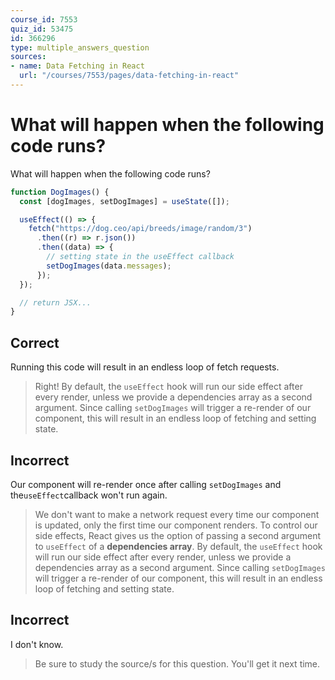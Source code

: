```yaml
---
course_id: 7553
quiz_id: 53475
id: 366296
type: multiple_answers_question
sources:
- name: Data Fetching in React
  url: "/courses/7553/pages/data-fetching-in-react"
---
```


# What will happen when the following code runs?

What will happen when the following code runs?

```jsx
function DogImages() {
  const [dogImages, setDogImages] = useState([]);

  useEffect(() => {
    fetch("https://dog.ceo/api/breeds/image/random/3")
      .then((r) => r.json())
      .then((data) => {
        // setting state in the useEffect callback
        setDogImages(data.messages);
      });
  });

  // return JSX...
}
```

## Correct

Running this code will result in an endless loop of fetch requests.

> Right! By default, the `useEffect` hook will run our side effect after every
> render, unless we provide a dependencies array as a second argument. Since
> calling `setDogImages` will trigger a re-render of our component, this will
> result in an endless loop of fetching and setting state.

## Incorrect

Our component will re-render once after calling `setDogImages` and
the`useEffect`callback won't run again.

> We don't want to make a network request every time our component is updated,
> only the first time our component renders. To control our side effects, React
> gives us the option of passing a second argument to `useEffect` of a
> **dependencies array**. By default, the `useEffect` hook will run our side
> effect after every render, unless we provide a dependencies array as a second
> argument. Since calling `setDogImages` will trigger a re-render of our
> component, this will result in an endless loop of fetching and setting state.

## Incorrect

I don't know.

> Be sure to study the source/s for this question. You'll get it next time.
